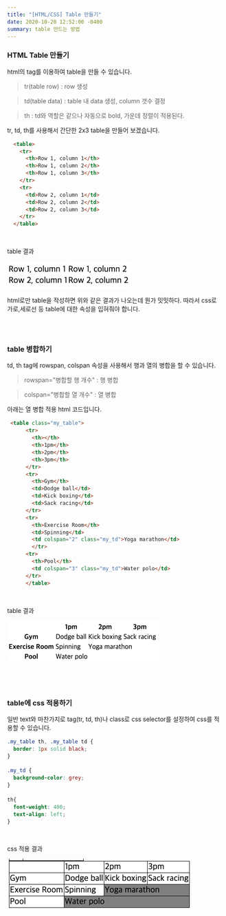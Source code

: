 ```yaml
---
title: "[HTML/CSS] Table 만들기"
date: 2020-10-20 12:52:00 -0400
summary: table 만드는 방법
---
```




### HTML Table 만들기

html의 tag를 이용하여 table을 만들 수 있습니다.

> tr(table row) : row 생성

> td(table data) : table 내 data 생성, column 갯수 결정

> th : td와 역할은 같으나 자동으로 bold, 가운데 정렬이 적용된다.

tr, td, th를 사용해서 간단한 2x3 table을 만들어 보겠습니다.


```html
  <table>
    <tr>
      <th>Row 1, column 1</th>
      <th>Row 1, column 2</th>
      <th>Row 1, column 3</th>
    </tr>
    <tr>
      <td>Row 2, column 1</td>
      <td>Row 2, column 2</td>
      <td>Row 2, column 3</td>
    </tr>
  </table>
```

<br>

table 결과

![table](/img/2020-10-20/table1.png)

html로만 table을 작성하면 위와 같은 결과가 나오는데 뭔가 밋밋하다. 따라서 css로 가로,세로선 등 table에 대한 속성을 입혀줘야 합니다.



<br>

<br>

### table 병합하기

td, th tag에 rowspan, colspan 속성을 사용해서 행과 열의 병합을 할 수 있습니다.

> rowspan="병합할 행 개수" : 행 병합

> colspan="병합할 열 개수" : 열 병합

아래는 열 병합 적용 html 코드입니다.

```html
 <table class="my_table">
      <tr>
        <th></th>
        <th>1pm</th>
        <th>2pm</th>
        <th>3pm</th>
      </tr>
      <tr>
        <th>Gym</th>
        <td>Dodge ball</td>
        <td>Kick boxing</td>
        <td>Sack racing</td>
      </tr>
      <tr>
        <th>Exercise Room</th>
        <td>Spinning</td>
        <td colspan="2" class="my_td">Yoga marathon</td>
        </tr>
      <tr>
        <th>Pool</th>
        <td colspan="3" class="my_td">Water polo</td>
      </tr>
      </table>
```

<br>

table 결과

![table](/img/2020-10-20/table2.png)

<br>
<br>

### table에 css 적용하기

일반 text와 마찬가지로 tag(tr, td, th)나 class로 css selector를 설정하여 css를 적용할 수 있습니다.

```css
.my_table th, .my_table td {
  border: 1px solid black;
}

.my_td {
  background-color: grey;
}

th{
  font-weight: 400;
  text-align: left;
}
```

<br>

css 적용 결과

![table](/img/2020-10-20/table3.png)

